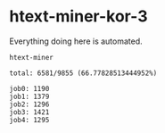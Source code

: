 # htext-miner-kor-3

Everything doing here is automated.

```
htext-miner

total: 6581/9855 (66.77828513444952%)

job0: 1190
job1: 1379
job2: 1296
job3: 1421
job4: 1295
```